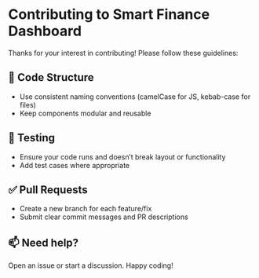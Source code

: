 # Contributing to Smart Finance Dashboard

Thanks for your interest in contributing! Please follow these guidelines:

## 🧱 Code Structure

- Use consistent naming conventions (camelCase for JS, kebab-case for files)
- Keep components modular and reusable

## 🧪 Testing

- Ensure your code runs and doesn’t break layout or functionality
- Add test cases where appropriate

## ✅ Pull Requests

- Create a new branch for each feature/fix
- Submit clear commit messages and PR descriptions

## 📫 Need help?

Open an issue or start a discussion. Happy coding!
